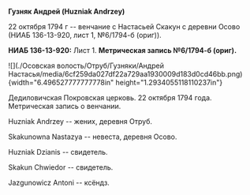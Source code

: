 **Гузняк Андрей (Huzniak Andrzey)**

22 октября 1794 г -- венчание с Настасьей Скакун с деревни Осово (НИАБ
136-13-920, лист 1, №6/1794-б (ориг)).

**НИАБ 136-13-920:** Лист 1. **Метрическая запись №6/1794-б (ориг).**

![](./Осовская волость/Отруб/Гузняки/Андрей  Настасья/media/6cf259da027df22a729aa1930009d183d0cd46bb.png){width="6.496527777777778in"
height="1.2934055118110237in"}

Дедиловичская Покровская церковь. 22 октября 1794 года. Метрическая
запись о венчании.

Huzniak Andrzey -- жених, деревня Отруб.

Skakunowna Nastazya -- невеста, деревня Осовo.

Huzniak Dzianis -- свидетель.

Skakun Chwiedor -- свидетель.

Jazgunowicz Antoni -- ксёндз.
